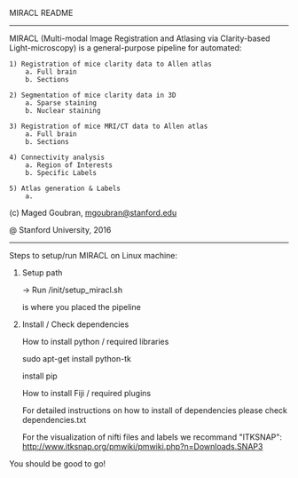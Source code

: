 MIRACL README
______________

MIRACL (Multi-modal Image Registration and Atlasing via Clarity-based Light-microscopy)
is a general-purpose pipeline for automated:

	1) Registration of mice clarity data to Allen atlas
		a. Full brain
		b. Sections

	2) Segmentation of mice clarity data in 3D
	    a. Sparse staining
	    b. Nuclear staining

	3) Registration of mice MRI/CT data to Allen atlas
		a. Full brain
		b. Sections

	4) Connectivity analysis
	    a. Region of Interests
	    b. Specific Labels

	5) Atlas generation & Labels
	    a.


(c) Maged Goubran, 
    mgoubran@stanford.edu

@ Stanford University, 2016

____________________________


Steps to setup/run MIRACL on Linux machine:


1) Setup path

	-> Run <miracl dir>/init/setup_miracl.sh 

	<miracl dir> is where you placed the pipeline


2) Install / Check dependencies

	
	How to install python / required libraries
	
	sudo apt-get install python-tk
	
	install pip

	How to install Fiji / required plugins


	For detailed instructions on how to install of dependencies please check dependencies.txt

    For the visualization of nifti files and labels we recommand "ITKSNAP":
    http://www.itksnap.org/pmwiki/pmwiki.php?n=Downloads.SNAP3


You should be good to go!

